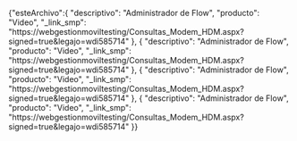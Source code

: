{"esteArchivo":{
  "descriptivo": "Administrador de Flow",
  "producto": "Video",
  "_link_smp": "https://webgestionmoviltesting/Consultas_Modem_HDM.aspx?signed=true&legajo=wdi585714"
},
{
  "descriptivo": "Administrador de Flow",
  "producto": "Video",
  "_link_smp": "https://webgestionmoviltesting/Consultas_Modem_HDM.aspx?signed=true&legajo=wdi585714"
},
{
  "descriptivo": "Administrador de Flow",
  "producto": "Video",
  "_link_smp": "https://webgestionmoviltesting/Consultas_Modem_HDM.aspx?signed=true&legajo=wdi585714"
},
{
  "descriptivo": "Administrador de Flow",
  "producto": "Video",
  "_link_smp": "https://webgestionmoviltesting/Consultas_Modem_HDM.aspx?signed=true&legajo=wdi585714"
}}
